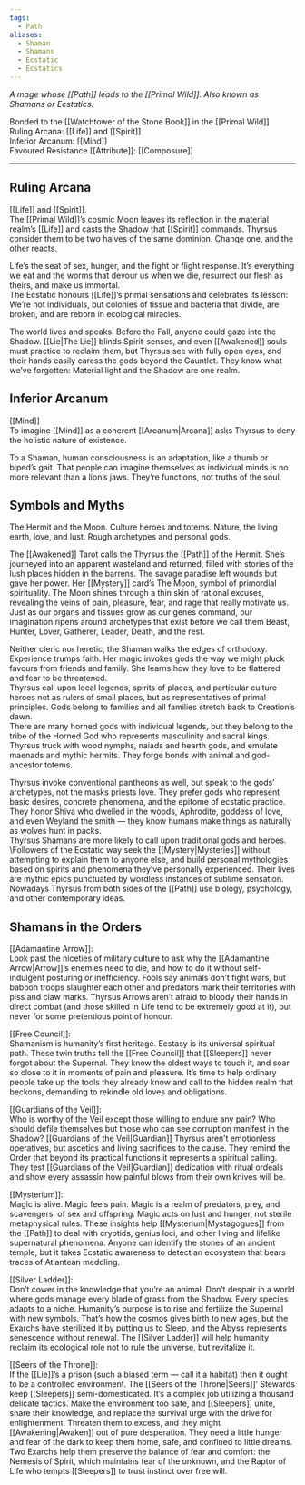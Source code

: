 ```yaml
---
tags:
  - Path
aliases:
  - Shaman
  - Shamans
  - Ecstatic
  - Ecstatics
---
```

_A mage whose [[Path]] leads to the [[Primal Wild]]. Also known as Shamans or Ecstatics._

Bonded to the [[Watchtower of the Stone Book]] in the [[Primal Wild]]\
Ruling Arcana: [[Life]] and [[Spirit]]\
Inferior Arcanum: [[Mind]]\
Favoured Resistance [[Attribute]]: [[Composure]]

---

## Ruling Arcana

[[Life]] and [[Spirit]].\
The [[Primal Wild]]’s cosmic Moon leaves its reflection in the material realm’s [[Life]] and casts the Shadow that [[Spirit]] commands. Thyrsus consider them to be two halves of the same dominion. Change one, and the other reacts.

Life’s the seat of sex, hunger, and the fight or flight response. It’s everything we eat and the worms that devour us when we die, resurrect our flesh as theirs, and make us immortal.\
The Ecstatic honours [[Life]]’s primal sensations and celebrates its lesson: We’re not individuals, but colonies of tissue and bacteria that divide, are broken, and are reborn in ecological miracles. 

The world lives and speaks. Before the Fall, anyone could gaze into the Shadow. [[Lie|The Lie]] blinds Spirit-senses, and even [[Awakened]] souls must practice to reclaim them, but Thyrsus see with fully open eyes, and their hands easily caress the gods beyond the Gauntlet. They know what we’ve forgotten: Material light and the Shadow are one realm.

## Inferior Arcanum

[[Mind]]\
To imagine [[Mind]] as a coherent [[Arcanum|Arcana]] asks Thyrsus to deny the holistic nature of existence.

To a Shaman, human consciousness is an adaptation, like a thumb or biped’s gait. That people can imagine themselves as individual minds is no more relevant than a lion’s jaws. They’re functions, not truths of the soul.

## Symbols and Myths

The Hermit and the Moon. Culture heroes and totems. Nature, the living earth, love, and lust. Rough archetypes and personal gods. 

The [[Awakened]] Tarot calls the Thyrsus the [[Path]] of the Hermit. She’s journeyed into an apparent wasteland and returned, filled with stories of the lush places hidden in the barrens. The savage paradise left wounds but gave her power. Her [[Mystery]] card’s The Moon, symbol of primordial spirituality. The Moon shines through a thin skin of rational excuses, revealing the veins of pain, pleasure, fear, and rage that really motivate us. Just as our organs and tissues grow as our genes command, our imagination ripens around archetypes that exist before we call them Beast, Hunter, Lover, Gatherer, Leader, Death, and the rest. 

Neither cleric nor heretic, the Shaman walks the edges of orthodoxy. Experience trumps faith. Her magic invokes gods the way we might pluck favours from friends and family. She learns how they love to be flattered and fear to be threatened.\
Thyrsus call upon local legends, spirits of places, and particular culture heroes not as rulers of small places, but as representatives of primal principles. Gods belong to families and all families stretch back to Creation’s dawn.\
There are many horned gods with individual legends, but they belong to the tribe of the Horned God who represents masculinity and sacral kings. Thyrsus truck with wood nymphs, naiads and hearth gods, and emulate maenads and mythic hermits. They forge bonds with animal and god-ancestor totems.

Thyrsus invoke conventional pantheons as well, but speak to the gods’ archetypes, not the masks priests love. They prefer gods who represent basic desires, concrete phenomena, and the epitome of ecstatic practice. They honor Shiva who dwelled in the woods, Aphrodite, goddess of love, and even Weyland the smith — they know humans make things as naturally as wolves hunt in packs.  
Thyrsus Shamans are more likely to call upon traditional gods and heroes. \Followers of the Ecstatic way seek the [[Mystery|Mysteries]] without attempting to explain them to anyone else, and build personal mythologies based on spirits and phenomena they’ve personally experienced. Their lives are mythic epics punctuated by wordless instances of sublime sensation. Nowadays Thyrsus from both sides of the [[Path]] use biology, psychology, and other contemporary ideas.

## Shamans in the Orders

[[Adamantine Arrow]]:\
Look past the niceties of military culture to ask why the [[Adamantine Arrow|Arrow]]’s enemies need to die, and how to do it without self-indulgent posturing or inefficiency. Fools say animals don’t fight wars, but baboon troops slaughter each other and predators mark their territories with piss and claw marks. Thyrsus Arrows aren’t afraid to bloody their hands in direct combat (and those skilled in Life tend to be extremely good at it), but never for some pretentious point of honour.

[[Free Council]]:\
Shamanism is humanity’s first heritage. Ecstasy is its universal spiritual path. These twin truths tell the [[Free Council]] that [[Sleepers]] never forgot about the Supernal. They know the oldest ways to touch it, and soar so close to it in moments of pain and pleasure. It’s time to help ordinary people take up the tools they already know and call to the hidden realm that beckons, demanding to rekindle old loves and obligations.

[[Guardians of the Veil]]:\
Who is worthy of the Veil except those willing to endure any pain? Who should defile themselves but those who can see corruption manifest in the Shadow? [[Guardians of the Veil|Guardian]] Thyrsus aren’t emotionless operatives, but ascetics and living sacrifices to the cause. They remind the Order that beyond its practical functions it represents a spiritual calling. They test [[Guardians of the Veil|Guardian]] dedication with ritual ordeals and show every assassin how painful blows from their own knives will be.

[[Mysterium]]:\
Magic is alive. Magic feels pain. Magic is a realm of predators, prey, and scavengers, of sex and offspring. Magic acts on lust and hunger, not sterile metaphysical rules. These insights help [[Mysterium|Mystagogues]] from the [[Path]] to deal with cryptids, genius loci, and other living and lifelike supernatural phenomena. Anyone can identify the stones of an ancient temple, but it takes Ecstatic awareness to detect an ecosystem that bears traces of Atlantean meddling.

[[Silver Ladder]]:\
Don’t cower in the knowledge that you’re an animal. Don’t despair in a world where gods manage every blade of grass from the Shadow. Every species adapts to a niche. Humanity’s purpose is to rise and fertilize the Supernal with new symbols. That’s how the cosmos gives birth to new ages, but the Exarchs have sterilized it by putting us to Sleep, and the Abyss represents senescence without renewal. The [[Silver Ladder]] will help humanity reclaim its ecological role not to rule the universe, but revitalize it.

[[Seers of the Throne]]:\
If the [[Lie]]’s a prison (such a biased term — call it a habitat) then it ought to be a controlled environment. The [[Seers of the Throne|Seers]]’ Stewards keep [[Sleepers]] semi-domesticated. It’s a complex job utilizing a thousand delicate tactics. Make the environment too safe, and [[Sleepers]] unite, share their knowledge, and replace the survival urge with the drive for enlightenment. Threaten them to excess, and they might [[Awakening|Awaken]] out of pure desperation. They need a little hunger and fear of the dark to keep them home, safe, and confined to little dreams. Two Exarchs help them preserve the balance of fear and comfort: the Nemesis of Spirit, which maintains fear of the unknown, and the Raptor of Life who tempts [[Sleepers]] to trust instinct over free will.